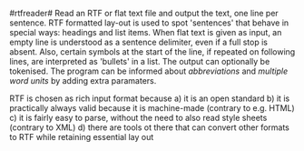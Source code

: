 #rtfreader#
Read an RTF or flat text file and output the text, one line per sentence.
RTF formatted lay-out is used to spot 'sentences' that behave in special ways: headings and list items.
When flat text is given as input, an empty line is understood as a sentence delimiter, even if a full stop is absent. Also, certain symbols at the start of the line, if repeated on following lines, are interpreted as 'bullets' in a list.
The output can optionally be tokenised. 
The program can be informed about *abbreviations* and *multiple word units* by adding extra paramaters.

RTF is chosen as rich input format because
a) it is an open standard
b) it is practically always valid because it is machine-made (contrary to e.g. HTML)
c) it is fairly easy to parse, without the need to also read style sheets (contrary to XML)
d) there are tools ot there that can convert other formats to RTF while retaining essential lay out
